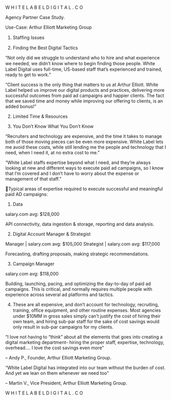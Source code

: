 W H I T E L A B E L D I G I T A L . C O

Agency Partner
Case Study.

Use-Case:
Arthur Elliott
Marketing
Group

1.   Stafﬁng Issues

3.    Finding the Best Digital Tactics

“Not only did we struggle to
understand who to hire and what
experience we needed, we didn’t know
where to begin ﬁnding those people.
White Label Digital uses full-time,
US-based staff that’s experienced
and trained, ready to get to work.”

“Client success is the only thing that
matters to us at Arthur Elliott. White
Label helped us improve our digital
products and practices, delivering
more successful outcomes from paid
ad campaigns and happier clients.
The fact that we saved time and
money while improving our offering to
clients, is an added bonus!”

2.   Limited Time & Resources

4.    You Don’t Know What You Don’t Know

“Recruiters and technology are
expensive, and the time it takes to
manage both of those moving pieces
can be even more expensive. White
Label lets me avoid these costs, while
still lending me the people and
technology that I need, when I need
it, at no extra cost to me.”

“White Label staffs expertise beyond
what I need, and they’re always looking
at new and different ways to execute
paid ad campaigns, so I know that I’m
covered and I don’t have to worry
about the expense or management of
that staff.”

Typical areas of expertise required to
execute successful and meaningful
paid AD campaigns:

1.    Data

salary.com avg: $128,000

API connectivity, data ingestion &
storage, reporting and data analysis.

2.    Digital Account Manager & Strategist

Manager | salary.com avg: $105,000
Strategist | salary.com avg: $117,000

Forecasting, drafting proposals, making
strategic recommendations.

3.   Campaign Manager

salary.com avg: $118,000

Building, launching, pacing, and optimizing the day-to-day of paid ad campaigns.
This is critical, and normally requires multiple people with experience across several ad
platforms and tactics.

4.   These are all expensive, and don’t account for technology, recruiting, training, ofﬁce
equipment, and other routine expenses. Most agencies under $10MM in gross sales simply
can’t justify the cost of hiring their own team, and hiring sub-par staff for the sake of cost
savings would only result in sub-par campaigns for my clients.

“I love not having to “think” about all the
elements that goes into creating a digital
marketing department- hiring the proper
staff, expertise, technology, overhead....
I love the cost savings even more”

– Andy P., Founder,
Arthur Elliott Marketing Group.

“White Label Digital has integrated
into our team without the burden
of cost. And yet we lean on them
whenever we need too”

– Martin V., Vice President,
  Arthur Elliott Marketing Group.

W H I T E L A B E L D I G I T A L . C O

